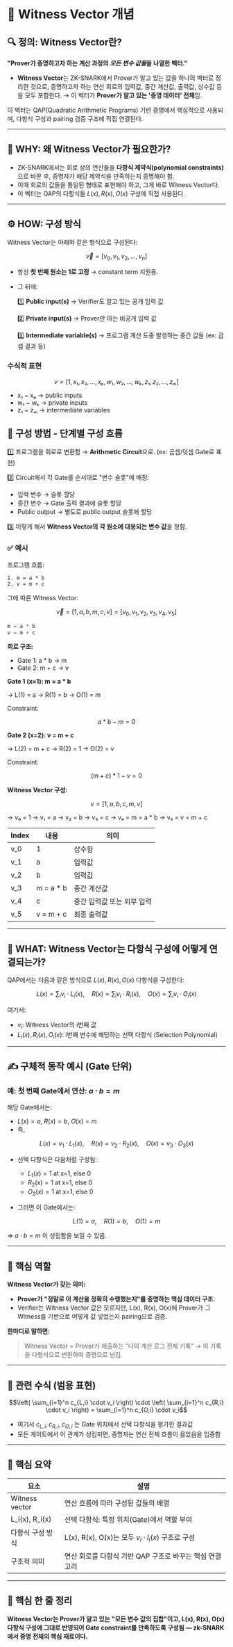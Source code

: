 # 📘 Witness Vector 개념

## 🔍 정의: Witness Vector란?

**"Prover가 증명하고자 하는 계산 과정의 *모든 변수 값들*을 나열한 벡터."**

- **Witness Vector**는 ZK-SNARK에서 Prover가 알고 있는 값을 하나의 벡터로 정리한 것으로, 증명하고자 하는 연산 회로의 입력값, 중간 계산값, 출력값, 상수값 등을 모두 포함한다.
  → 이 벡터가 **Prover가 알고 있는 '증명 데이터' 전체**임.

이 벡터는 QAP(Quadratic Arithmetic Programs) 기반 증명에서 핵심적으로 사용되며, 다항식 구성과 pairing 검증 구조에 직접 연결된다.

---

## 🧠 WHY: 왜 Witness Vector가 필요한가?

- ZK-SNARK에서는 회로 상의 연산들을 **다항식 제약식(polynomial constraints)** 으로 바꾼 후,
  증명자가 해당 제약식을 만족하는지 증명해야 함.
- 이때 회로의 값들을 통일된 형태로 표현해야 하고, 그게 바로 Witness Vector다.
- 이 벡터는 QAP의 다항식들 $L(x), R(x), O(x)$ 구성에 직접 사용된다.

---

## ⚙️ HOW: 구성 방식

Witness Vector는 아래와 같은 형식으로 구성된다:

```math
\vec{v} = [v_0, v_1, v_2, ..., v_n]
```

- 항상 **첫 번째 원소는 1로 고정** → constant term 지원용.
- 그 뒤에:

  1️⃣ **Public input(s)** → Verifier도 알고 있는 공개 입력 값

  2️⃣ **Private input(s)** → Prover만 아는 비공개 입력 값

  3️⃣ **Intermediate variable(s)** → 프로그램 계산 도중 발생하는 중간 값들 (ex: 곱셈 결과 등)

### 수식적 표현

```math
v = [1, x₁, x₂, ..., xₚ, w₁, w₂, ..., wₖ, z₁, z₂, ..., zₘ]
```

- x₁ \~ xₚ → public inputs
- w₁ \~ wₖ → private inputs
- z₁ \~ zₘ → intermediate variables

## 🧨 구성 방법 - 단계별 구성 흐름

1️⃣ 프로그램을 회로로 변환함 → **Arithmetic Circuit**으로.
(ex: 곱셈/덧셈 Gate로 표현)

2️⃣ Circuit에서 각 Gate를 순서대로 "변수 슬롯"에 배정:

- 입력 변수 → 슬롯 할당
- 중간 변수 → Gate 출력 결과에 슬롯 할당
- Public output → 별도로 public output 슬롯에 할당

3️⃣ 이렇게 해서 **Witness Vector의 각 원소에 대응되는 변수 값**을 정함.

### ✅ 예시

프로그램 흐름:

```plaintext
1. m = a * b
2. v = m + c
```

그에 따른 Witness Vector:

```math
\vec{v} = [1, a, b, m, c, v] = [v_0, v_1, v_2, v_3, v_4, v_5]
```

```python
m = a * b
v = m + c
```

**회로 구조:**

- Gate 1: a \* b → m
- Gate 2: m + c → v

**Gate 1 (x=1): m = a \* b**

→ L(1) = a
→ R(1) = b
→ O(1) = m

Constraint:

```math
a * b - m = 0
```

**Gate 2 (x=2): v = m + c**

→ L(2) = m + c
→ R(2) = 1
→ O(2) = v

Constraint:

```math
(m + c) * 1 - v = 0
```

**Witness Vector 구성:**

```math
v = [1, a, b, c, m, v]
```

→ v₀ = 1
→ v₁ = a
→ v₂ = b
→ v₃ = c
→ v₄ = m = a \* b
→ v₅ = v = m + c

| Index | 내용       | 의미                       |
| ----- | ---------- | -------------------------- |
| v_0   | 1          | 상수항                     |
| v_1   | a          | 입력값                     |
| v_2   | b          | 입력값                     |
| v_3   | m = a \* b | 중간 계산값                |
| v_4   | c          | 중간 입력값 또는 외부 입력 |
| v_5   | v = m + c  | 최종 출력값                |

---

## 🧩 WHAT: Witness Vector는 다항식 구성에 어떻게 연결되는가?

QAP에서는 다음과 같은 방식으로 $L(x), R(x), O(x)$ 다항식을 구성한다:

```math
L(x) = \sum_{i} v_i \cdot L_i(x), \quad R(x) = \sum_{i} v_i \cdot R_i(x), \quad O(x) = \sum_{i} v_i \cdot O_i(x)
```

여기서:

- $v_i$: Witness Vector의 i번째 값
- $L_i(x), R_i(x), O_i(x)$: i번째 변수에 해당하는 선택 다항식 (Selection Polynomial)

---

## ✍️ 구체적 동작 예시 (Gate 단위)

### 예: 첫 번째 Gate에서 연산: $a \cdot b = m$

해당 Gate에서는:

- $L(x) = a$, $R(x) = b$, $O(x) = m$
- 즉,

```math
L(x) = v_1 \cdot L_1(x), \quad R(x) = v_2 \cdot R_2(x), \quad O(x) = v_3 \cdot O_3(x)
```

- 선택 다항식은 다음처럼 구성됨:

  - $L_1(x) = 1$ at x=1, else 0
  - $R_2(x) = 1$ at x=1, else 0
  - $O_3(x) = 1$ at x=1, else 0

- 그러면 이 Gate에서는:

```math
L(1) = a, \quad R(1) = b, \quad O(1) = m
```

⇒ $a \cdot b = m$ 이 성립함을 보일 수 있음.

---

## 🎈 핵심 역할

**Witness Vector가 갖는 의미:**

- **Prover가 "정말로 이 계산을 정확히 수행했는지"를 증명하는 핵심 데이터 구조.**
- Verifier는 Witness Vector 값은 모르지만, L(x), R(x), O(x)에 Prover가 그 Witness를 기반으로 어떻게 값 넣었는지 pairing으로 검증.

**한마디로 말하면:**

> Witness Vector = Prover가 제출하는 "나의 계산 로그 전체 기록"
> → 이 기록을 다항식으로 변환하여 증명으로 넘김.

---

## 🔗 관련 수식 (범용 표현)

```math
\left( \sum_{i=1}^n c_{L,i} \cdot v_i \right) \cdot \left( \sum_{i=1}^n c_{R,i} \cdot v_i \right) = \sum_{i=1}^n c_{O,i} \cdot v_i
```

- 여기서 $c_{L,i}, c_{R,i}, c_{O,i}$ 는 Gate 위치에서 선택 다항식을 평가한 결과값
- 모든 게이트에서 이 관계가 성립되면, 증명자는 연산 전체 흐름이 옳았음을 입증함

---

## 🧠 핵심 요약

| 요소             | 설명                                                     |
| ---------------- | -------------------------------------------------------- |
| Witness vector   | 연산 흐름에 따라 구성된 값들의 배열                      |
| L_i(x), R_i(x)   | 선택 다항식: 특정 위치(Gate)에서 역할 부여               |
| 다항식 구성 방식 | L(x), R(x), O(x)는 모두 $v_i \cdot l_i(x)$ 구조로 구성   |
| 구조적 의미      | 연산 회로를 다항식 기반 QAP 구조로 바꾸는 핵심 연결 고리 |

---

## 🚩 핵심 한 줄 정리

**Witness Vector는 Prover가 알고 있는 "모든 변수 값의 집합"이고, L(x), R(x), O(x) 다항식 구성에 그대로 반영되어 Gate constraint를 만족하도록 구성됨 — zk-SNARK에서 증명 전체의 핵심 재료이다.**
